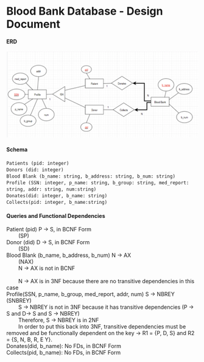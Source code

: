 # Blood Bank Database - Design Document
#### ERD
<img src= "Database ERD.png">

#### Schema
`Patients (pid: integer)`<br />
`Donors (did: integer)`<br />
`Blood Blank (b_name: string, b_address: string, b_num: string)`<br />
`Profile (SSN: integer, p_name: string, b_group: string, med_report: string, addr: string, num:string)`<br />
`Donates(did: integer, b_name: string)`<br />
`Collects(pid: integer, b_name:string)`

#### Queries and Functional Dependencies
Patient (pid) P → S, in BCNF Form <br />
&nbsp;&nbsp;&nbsp;&nbsp;&nbsp;&nbsp;&nbsp;&nbsp;(SP)<br />
Donor (did) D → S, in BCNF Form <br />
&nbsp;&nbsp;&nbsp;&nbsp;&nbsp;&nbsp;&nbsp;&nbsp;(SD)<br />
Blood Blank (b_name, b_address, b_num) N → AX <br />
&nbsp;&nbsp;&nbsp;&nbsp;&nbsp;&nbsp;&nbsp;&nbsp;(NAX)<br />
&nbsp;&nbsp;&nbsp;&nbsp;&nbsp;&nbsp;&nbsp;&nbsp;N → AX is not in BCNF<br />     
&nbsp;&nbsp;&nbsp;&nbsp;&nbsp;&nbsp;&nbsp;&nbsp;N → AX is in 3NF because there are no transitive dependencies in this case <br />
Profile(SSN, p_name, b_group, med_report, addr, num) S → NBREY (SNBREY)<br />
&nbsp;&nbsp;&nbsp;&nbsp;&nbsp;&nbsp;&nbsp;&nbsp;S → NBREY is not in 3NF because it has transitive dependencies (P → S and D→ S and S → NBREY)<br />
&nbsp;&nbsp;&nbsp;&nbsp;&nbsp;&nbsp;&nbsp;&nbsp;Therefore, S → NBREY is in 2NF<br />
&nbsp;&nbsp;&nbsp;&nbsp;&nbsp;&nbsp;&nbsp;&nbsp;In order to put this back into 3NF, transitive dependencies must be removed and be functionally dependent on the key → R1 = {P, D, S} and R2 = {S, N, B, R, E Y}.<br />
Donates(did, b_name): No FDs, in BCNF Form <br />
Collects(pid, b_name): No FDs, in BCNF Form
